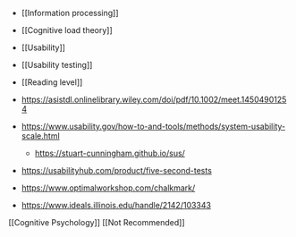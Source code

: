   - [[Information processing]]
  - [[Cognitive load theory]]
  - [[Usability]]
  - [[Usability testing]]
  - [[Reading level]]

  - https://asistdl.onlinelibrary.wiley.com/doi/pdf/10.1002/meet.14504901254
  - https://www.usability.gov/how-to-and-tools/methods/system-usability-scale.html
      - https://stuart-cunningham.github.io/sus/
  - https://usabilityhub.com/product/five-second-tests
  - https://www.optimalworkshop.com/chalkmark/
  - https://www.ideals.illinois.edu/handle/2142/103343

[[Cognitive Psychology]] [[Not Recommended]]
